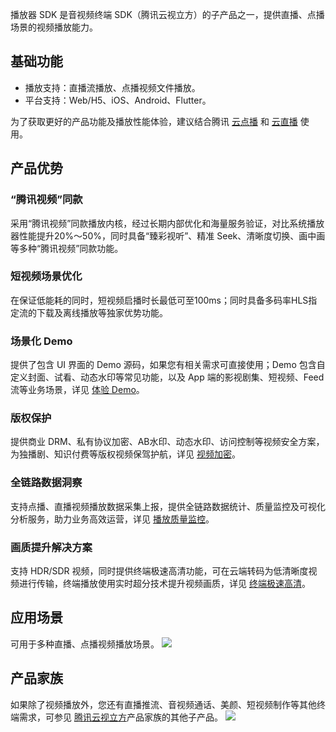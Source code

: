 播放器 SDK 是音视频终端 SDK（腾讯云视立方）的子产品之一，提供直播、点播场景的视频播放能力。

## 基础功能
* 播放支持：直播流播放、点播视频文件播放。
* 平台支持：Web/H5、iOS、Android、Flutter。

为了获取更好的产品功能及播放性能体验，建议结合腾讯 [云点播](https://cloud.tencent.com/product/vod) 和 [云直播](https://cloud.tencent.com/product/lvb) 使用。


## 产品优势
### “腾讯视频”同款
采用“腾讯视频”同款播放内核，经过长期内部优化和海量服务验证，对比系统播放器性能提升20%～50%，同时具备“臻彩视听”、精准 Seek、清晰度切换、画中画等多种“腾讯视频”同款功能。

### 短视频场景优化
在保证低能耗的同时，短视频启播时长最低可至100ms；同时具备多码率HLS指定流的下载及离线播放等独家优势功能。

### 场景化 Demo
提供了包含 UI 界面的 Demo 源码，如果您有相关需求可直接使用；Demo 包含自定义封面、试看、动态水印等常见功能，以及 App 端的影视剧集、短视频、Feed 流等业务场景，详见 [体验 Demo](https://cloud.tencent.com/document/product/881/20204)。

### 版权保护
提供商业 DRM、私有协议加密、AB水印、动态水印、访问控制等视频安全方案，为独播剧、知识付费等版权视频保驾护航，详见 [视频加密](https://cloud.tencent.com/document/product/266/45552)。

### 全链路数据洞察
支持点播、直播视频播放数据采集上报，提供全链路数据统计、质量监控及可视化分析服务，助力业务高效运营，详见 [播放质量监控](https://cloud.tencent.com/document/product/266/68146)。

### 画质提升解决方案
支持 HDR/SDR 视频，同时提供终端极速高清功能，可在云端转码为低清晰度视频进行传输，终端播放使用实时超分技术提升视频画质，详见 [终端极速高清](https://cloud.tencent.com/document/product/881/70829)。

## 应用场景
可用于多种直播、点播视频播放场景。
![](https://qcloudimg.tencent-cloud.cn/raw/b51982716c88fe4a38a626d72913b4ea.jpg)

## 产品家族
如果除了视频播放外，您还有直播推流、音视频通话、美颜、短视频制作等其他终端需求，可参见 [腾讯云视立方](https://cloud.tencent.com/document/product/1449/56978)产品家族的其他子产品。
![](https://qcloudimg.tencent-cloud.cn/raw/969b335498cfedd03d2ce419a584a14e.png)
